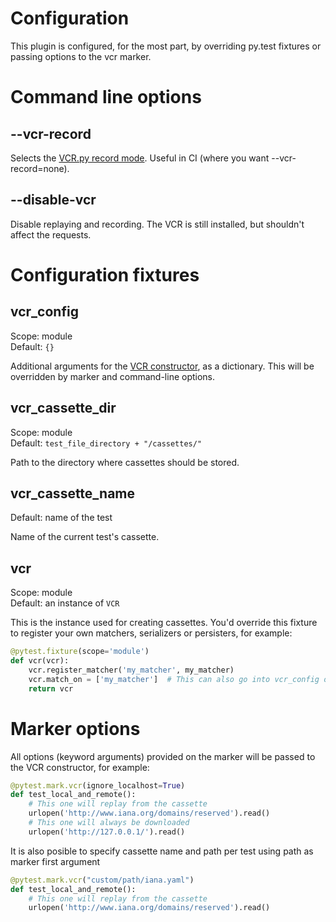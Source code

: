 # Configuration

This plugin is configured, for the most part, by overriding py.test fixtures
or passing options to the vcr marker.

# Command line options

## --vcr-record

Selects the [VCR.py record mode](http://vcrpy.readthedocs.io/en/latest/usage.html#record-modes).
Useful in CI (where you want --vcr-record=none).

## --disable-vcr

Disable replaying and recording. The VCR is still installed, but shouldn't affect the requests.

# Configuration fixtures

## vcr_config

Scope: module  
Default: `{}`

Additional arguments for the [VCR constructor](http://vcrpy.readthedocs.io/en/latest/configuration.html#configuration), as a dictionary.
This will be overridden by marker and command-line options.

## vcr_cassette_dir

Scope: module  
Default: `test_file_directory + "/cassettes/"`

Path to the directory where cassettes should be stored.

## vcr_cassette_name

Default: name of the test

Name of the current test's cassette.

## vcr

Scope: module  
Default: an instance of `VCR`

This is the instance used for creating cassettes.
You'd override this fixture to register your own matchers, serializers or persisters, for example:

```python
@pytest.fixture(scope='module')
def vcr(vcr):
    vcr.register_matcher('my_matcher', my_matcher)
    vcr.match_on = ['my_matcher']  # This can also go into vcr_config or marker kwargs
    return vcr
```


# Marker options
All options (keyword arguments) provided on the marker will be passed to the VCR constructor, for example:

```python
@pytest.mark.vcr(ignore_localhost=True)
def test_local_and_remote():
    # This one will replay from the cassette
    urlopen('http://www.iana.org/domains/reserved').read()
    # This one will always be downloaded
    urlopen('http://127.0.0.1/').read()
```

It is also posible to specify cassette name and path per test using path as marker first argument

```python
@pytest.mark.vcr("custom/path/iana.yaml")
def test_local_and_remote():
    # This one will replay from the cassette
    urlopen('http://www.iana.org/domains/reserved').read()
```